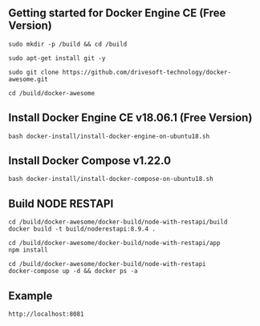 Getting started for Docker Engine CE (Free Version)
---------------------------------------------------

```
sudo mkdir -p /build && cd /build

sudo apt-get install git -y

sudo git clone https://github.com/drivesoft-technology/docker-awesome.git

cd /build/docker-awesome
```


Install Docker Engine CE v18.06.1 (Free Version)
---------------------------------------------------

```
bash docker-install/install-docker-engine-on-ubuntu18.sh
```


Install Docker Compose v1.22.0
---------------------------------------------------

```
bash docker-install/install-docker-compose-on-ubuntu18.sh
```


Build NODE RESTAPI
---------------------------------------------------


```
cd /build/docker-awesome/docker-build/node-with-restapi/build
docker build -t build/noderestapi:8.9.4 .
```


```
cd /build/docker-awesome/docker-build/node-with-restapi/app
npm install
```


```
cd /build/docker-awesome/docker-build/node-with-restapi
docker-compose up -d && docker ps -a
```


Example
---------------------------------------------------

```
http://localhost:8081
```